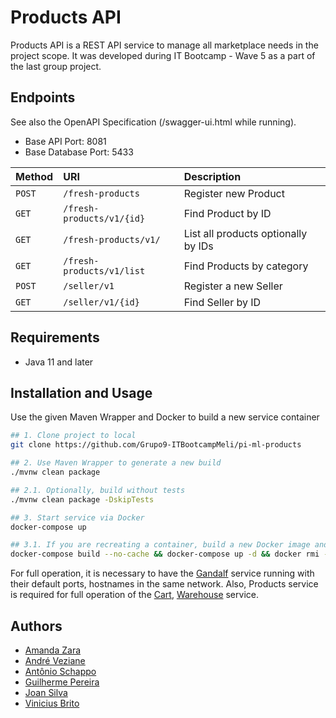 # Products API

Products API is a REST API service to manage all marketplace needs in the project scope. It was developed during IT Bootcamp - Wave 5 as a part of the last group project.

## Endpoints

See also the OpenAPI Specification (/swagger-ui.html while running).

- Base API Port: 8081
- Base Database Port: 5433

| Method   | URI       | Description    |
| :---------- | :--------- | :----------------------- |
| `POST` | `/fresh-products` | Register new Product |
| `GET` | `/fresh-products/v1/{id}` | Find Product by ID |
| `GET` | `/fresh-products/v1/` | List all products optionally by IDs |
| `GET` | `/fresh-products/v1/list` | Find Products by category |
| `POST` | `/seller/v1` | Register a new Seller |
| `GET` | `/seller/v1/{id}` | Find Seller by ID |

## Requirements

- Java 11 and later

## Installation and Usage

Use the given Maven Wrapper and Docker to build a new service container

```bash
## 1. Clone project to local 
git clone https://github.com/Grupo9-ITBootcampMeli/pi-ml-products

## 2. Use Maven Wrapper to generate a new build  
./mvnw clean package

## 2.1. Optionally, build without tests 
./mvnw clean package -DskipTests

## 3. Start service via Docker 
docker-compose up

## 3.1. If you are recreating a container, build a new Docker image and delete the previous
docker-compose build --no-cache && docker-compose up -d && docker rmi -f $(docker images -f "dangling=true" -q)

```

For full operation, it is necessary to have the [Gandalf](https://github.com/Grupo9-ITBootcampMeli/pi-ml-gandalf) service running with their default ports, hostnames in the same network.
Also, Products service is required for full operation of the [Cart](https://github.com/Grupo9-ITBootcampMeli/pi-ml-cart), [Warehouse](https://github.com/Grupo9-ITBootcampMeli/pi-ml-warehouse) service.

## Authors
- [Amanda Zara](https://github.com/azfernandes)
- [André Veziane](https://github.com/andrevezi)
- [Antônio Schappo](https://github.com/antonio-schappo)
- [Guilherme Pereira](https://github.com/GuiSilva23)
- [Joan Silva](https://github.com/joanmeli)
- [Vinicius Brito](https://github.com/ViniCBrito)

